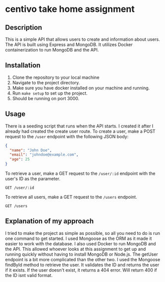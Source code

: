 # centivo take home assignment

## Description

This is a simple API that allows users to create and information about users. The API is built using Express and MongoDB.
It utilizes Docker containerization to run MongoDB and the API.

## Installation

1. Clone the repository to your local machine
2. Navigate to the project directory.
3. Make sure you have docker installed on your machine and running.
4. Run `make setup` to set up the project.
5. Should be running on port 3000.

## Usage

There is a seeding script that runs when the API starts. I created it after I already had created the create user route.
To create a user, make a POST request to the `/user` endpoint with the following JSON body:

```json
{
  "name": "John Doe",
  "email": "johndoe@example.com",
  "age": 25
}
```

To retrieve a user, make a GET request to the `/user/:id` endpoint with the user's ID as the parameter.
```
GET /user/:id
```
To retrieve all users, make a GET request to the `/users` endpoint.
```
GET /users
```

## Explanation of my approach
I tried to make the project as simple as possible, so all you need to do is run one command to get started.
I used Mongoose as the ORM as it made it easier to work with the database. I also used Docker to run MongoDB and the API.
This allowed whoever looks at this assignment to get up and running quickly without having to install MongoDB or Node.js.
The getUser endpoint is a bit more complicated than the other two. I used the Mongoose findById method to retrieve the user.
It validates the ID and returns the user if it exists. If the user doesn't exist, it returns a 404 error. Will return 400 if the ID isnt valid format.
